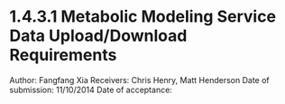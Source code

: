 # 1.4.3.1 Metabolic Modeling Service Data Upload/Download Requirements

Author: Fangfang Xia
Receivers: Chris Henry, Matt Henderson
Date of submission: 11/10/2014
Date of acceptance: 


